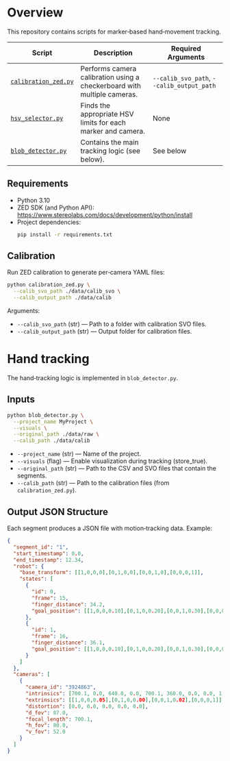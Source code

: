 # Overview

This repository contains scripts for marker‑based hand‑movement tracking.

| Script | Description | Required Arguments |
| --- | --- | --- |
| [`calibration_zed.py`](calibration_zed.py) | Performs camera calibration using a checkerboard with multiple cameras. | `--calib_svo_path`, `--calib_output_path` |
| [`hsv_selector.py`](hsv_selector.py) | Finds the appropriate HSV limits for each marker and camera. | None |
| [`blob_detector.py`](blob_detector.py) | Contains the main tracking logic (see below). | See below |

## Requirements
- Python 3.10
- ZED SDK (and Python API): https://www.stereolabs.com/docs/development/python/install
- Project dependencies:
  ```bash
  pip install -r requirements.txt
  ```

## Calibration

Run ZED calibration to generate per‑camera YAML files:

```bash
python calibration_zed.py \
  --calib_svo_path ./data/calib_svo \
  --calib_output_path ./data/calib
```

Arguments:
- `--calib_svo_path` (str) — Path to a folder with calibration SVO files.
- `--calib_output_path` (str) — Output folder for calibration files.

# Hand tracking

The hand‑tracking logic is implemented in `blob_detector.py`.

## Inputs

```bash
python blob_detector.py \
  --project_name MyProject \
  --visuals \
  --original_path ./data/raw \
  --calib_path ./data/calib
```

- `--project_name` (str) — Name of the project.
- `--visuals` (flag) — Enable visualization during tracking (store_true).
- `--original_path` (str) — Path to the CSV and SVO files that contain the segments.
- `--calib_path` (str) — Path to the calibration files (from `calibration_zed.py`).

## Output JSON Structure

Each segment produces a JSON file with motion‑tracking data. Example:

```json
{
  "segment_id": "1",
  "start_timestamp": 0.0,
  "end_timestamp": 12.34,
  "robot": {
    "base_transform": [[1,0,0,0],[0,1,0,0],[0,0,1,0],[0,0,0,1]],
    "states": [
      {
        "id": 0,
        "frame": 15,
        "finger_distance": 34.2,
        "goal_position": [[1,0,0,0.10],[0,1,0,0.20],[0,0,1,0.30],[0,0,0,1]]
      },
      {
        "id": 1,
        "frame": 16,
        "finger_distance": 36.1,
        "goal_position": [[1,0,0,0.10],[0,1,0,0.20],[0,0,1,0.30],[0,0,0,1]]
      }
    ]
  },
  "cameras": [
    {
      "camera_id": "3924863",
      "intrinsics": [700.1, 0.0, 640.0, 0.0, 700.1, 360.0, 0.0, 0.0, 1.0],
      "extrinsics": [[1,0,0,0.05],[0,1,0,0.00],[0,0,1,0.02],[0,0,0,1]],
      "distortion": [0.0, 0.0, 0.0, 0.0, 0.0],
      "d_fov": 87.0,
      "focal_length": 700.1,
      "h_fov": 80.0,
      "v_fov": 52.0
    }
  ]
}
```
